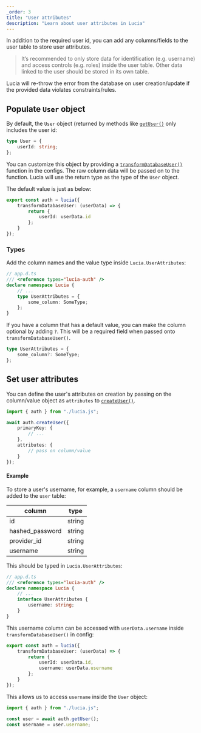 ```yaml
---
_order: 3
title: "User attributes"
description: "Learn about user attributes in Lucia"
---
```


In addition to the required user id, you can add any columns/fields to the user table to store user attributes.

> It’s recommended to only store data for identification (e.g. username) and access controls (e.g. roles) inside the user table. Other data linked to the user should be stored in its own table.

Lucia will re-throw the error from the database on user creation/update if the provided data violates constraints/rules.

## Populate `User` object

By default, the `User` object (returned by methods like [`getUser()`](/reference/lucia-auth/auth#getuser) only includes the user id:

```ts
type User = {
	userId: string;
};
```

You can customize this object by providing a [`transformDatabaseUser()`](/basics/configuration#transformuserdata) function in the configs. The raw column data will be passed on to the function. Lucia will use the return type as the type of the `User` object.

The default value is just as below:

```ts
export const auth = lucia({
	transformDatabaseUser: (userData) => {
		return {
			userId: userData.id
		};
	}
});
```

### Types

Add the column names and the value type inside `Lucia.UserAttributes`:

```ts
// app.d.ts
/// <reference types="lucia-auth" />
declare namespace Lucia {
	// ...
	type UserAttributes = {
		some_column: SomeType;
	};
}
```

If you have a column that has a default value, you can make the column optional by adding `?`. This will be a required field when passed onto `transformDatabaseUser()`.

```ts
type UserAttributes = {
	some_column?: SomeType;
};
```

## Set user attributes

You can define the user's attributes on creation by passing on the column/value object as `attributes` to [`createUser()`](/reference/lucia-auth/auth#createuser).

```ts
import { auth } from "./lucia.js";

await auth.createUser({
	primaryKey: {
		// ...
	},
	attributes: {
		// pass on column/value
	}
});
```

#### Example

To store a user's username, for example, a `username` column should be added to the `user` table:

| column          | type   |
| --------------- | ------ |
| id              | string |
| hashed_password | string |
| provider_id     | string |
| username        | string |

This should be typed in `Lucia.UserAttributes`:

```ts
// app.d.ts
/// <reference types="lucia-auth" />
declare namespace Lucia {
	// ...
	interface UserAttributes {
		username: string;
	}
}
```

This username column can be accessed with `userData.username` inside `transformDatabaseUser()` in config:

```ts
export const auth = lucia({
	transformDatabaseUser: (userData) => {
		return {
			userId: userData.id,
			username: userData.username
		};
	}
});
```

This allows us to access `username` inside the `User` object:

```ts
import { auth } from "./lucia.js";

const user = await auth.getUser();
const username = user.username;
```
